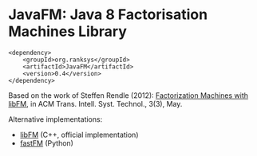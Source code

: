 # JavaFM: Java 8 Factorisation Machines Library

~~~
<dependency>
    <groupId>org.ranksys</groupId>
    <artifactId>JavaFM</artifactId>
    <version>0.4</version>
</dependency>
~~~

Based on the work of Steffen Rendle (2012): [Factorization Machines with libFM](http://doi.acm.org/10.1145/2168752.2168771), in ACM Trans. Intell. Syst. Technol., 3(3), May.

Alternative implementations:
- [libFM](http://libfm.org/) (C++, official implementation)
- [fastFM](http://ibayer.github.io/fastFM/) (Python)
